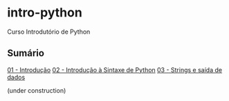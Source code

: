# intro-python
Curso Introdutório de Python

## Sumário
[01 - Introdução](01-intro.ipynb)
[02 - Introdução à Sintaxe de Python](02-sintaxe.ipynb)
[03 - Strings e saída de dados](03-strings.ipynb)

(under construction)
